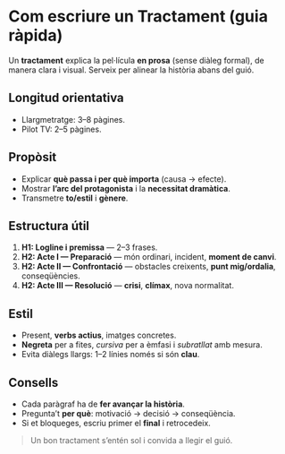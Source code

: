 # Com escriure un Tractament (guia ràpida)

Un **tractament** explica la pel·lícula **en prosa** (sense diàleg formal), de manera clara i visual. Serveix per alinear la història abans del guió.

## Longitud orientativa
- Llargmetratge: 3–8 pàgines.
- Pilot TV: 2–5 pàgines.

## Propòsit
- Explicar **què passa i per què importa** (causa → efecte).
- Mostrar **l’arc del protagonista** i la **necessitat dramàtica**.
- Transmetre **to/estil** i **gènere**.

## Estructura útil
1. **H1: Logline i premissa** — 2–3 frases.
2. **H2: Acte I — Preparació** — món ordinari, incident, **moment de canvi**.
3. **H2: Acte II — Confrontació** — obstacles creixents, **punt mig/ordalia**, conseqüències.
4. **H2: Acte III — Resolució** — **crisi**, **clímax**, nova normalitat.

## Estil
- Present, **verbs actius**, imatges concretes.
- **Negreta** per a fites, *cursiva* per a èmfasi i _subratllat_ amb mesura.
- Evita diàlegs llargs: 1–2 línies només si són **clau**.

## Consells
- Cada paràgraf ha de **fer avançar la història**.
- Pregunta’t **per què**: motivació → decisió → conseqüència.
- Si et bloqueges, escriu primer el **final** i retrocedeix.

> Un bon tractament s’entén sol i convida a llegir el guió.
